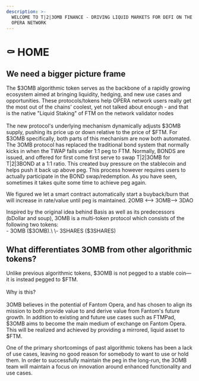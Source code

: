 ```yaml
---
description: >-
  WELCOME TO T|2|3OMB FINANCE - DRIVING LIQUID MARKETS FOR DEFI ON THE FANTOM
  OPERA NETWORK
---
```


# ⚰ HOME

## We need a bigger picture frame

The $3OMB algorithmic token serves as the backbone of a rapidly growing ecosystem aimed at bringing liquidity, hedging, and new use cases and opportunities. These protocols/tokens help OPERA network users really get the most out of the chains' coolest, yet not talked about enough - and that is the native "Liquid Staking" of FTM on the network validator nodes\
\
The new protocol's underlying mechanism dynamically adjusts $3OMB supply, pushing its price up or down relative to the price of $FTM. For $3OMB specifically, both parts of this mechanism are now both automated. The 3OMB protocol has replaced the traditional bond system that normally kicks in when the TWAP falls under 1:1 peg to FTM. Normally, BONDS are issued, and offered for first come first serve to swap T|2|3OMB for T|2|3BOND at a 1:1 ratio. This created buy pressure on the stablecoin and helps push it back up above peg. This process however requires users to actually participate in the BOND swap/redemption. As you have seen, sometimes it takes quite some time to achieve peg again.

We figured we let a smart contract automatically start a buyback/burn that will increase in rate/value until peg is maintained. 2OMB <--> 3OMB--> 3DAO&#x20;

Inspired by the original idea behind Basis as well as its predecessors (bDollar and soup), 3OMB is a multi-token protocol which consists of the following two tokens:\
\- 3OMB ($3OMB).\
\- 3SHARES ($3SHARES)

## What differentiates 3OMB from other algorithmic tokens?

Unlike previous algorithmic tokens, $3OMB is not pegged to a stable coin— it is instead pegged to $FTM. \
\
Why is this?\
\
3OMB believes in the potential of Fantom Opera, and has chosen to align its mission to both provide value to and derive value from Fantom's future growth. In addition to existing and future use cases such as FTMPad, $3OMB aims to become the main medium of exchange on Fantom Opera. This will be realized and achieved by providing a mirrored, liquid asset to $FTM.&#x20;

One of the primary shortcomings of past algorithmic tokens has been a lack of use cases, leaving no good reason for somebody to want to use or hold them. In order to successfully maintain the peg in the long-run, the 3OMB team will maintain a focus on innovation around enhanced functionality and use cases.
